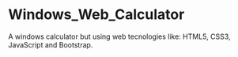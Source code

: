 # Windows_Web_Calculator
A windows calculator but using web tecnologies like: HTML5, CSS3, JavaScript and Bootstrap.
